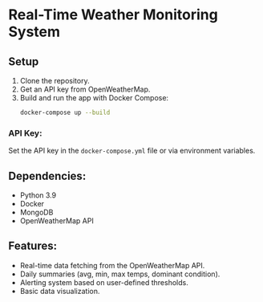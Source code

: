 # Real-Time Weather Monitoring System

## Setup

1. Clone the repository.
2. Get an API key from OpenWeatherMap.
3. Build and run the app with Docker Compose:
    ```bash
    docker-compose up --build
    ```

### API Key:
Set the API key in the `docker-compose.yml` file or via environment variables.

## Dependencies:
- Python 3.9
- Docker
- MongoDB
- OpenWeatherMap API

## Features:
- Real-time data fetching from the OpenWeatherMap API.
- Daily summaries (avg, min, max temps, dominant condition).
- Alerting system based on user-defined thresholds.
- Basic data visualization.
